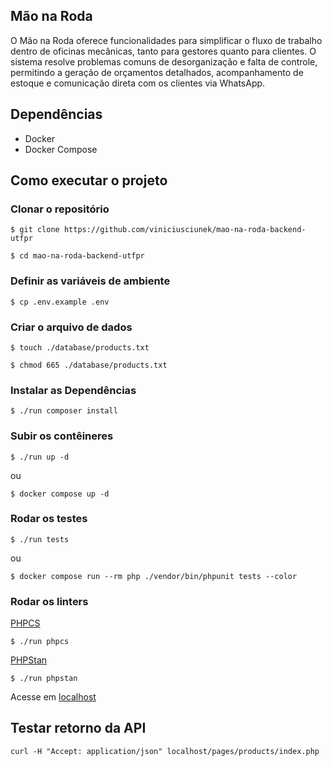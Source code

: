 ## Mão na Roda

O Mão na Roda oferece funcionalidades para simplificar o fluxo de trabalho dentro de oficinas mecânicas, tanto para gestores quanto para clientes. O sistema resolve problemas comuns de desorganização e falta de controle, permitindo a geração de orçamentos detalhados, acompanhamento de estoque e comunicação direta com os clientes via WhatsApp.

## Dependências

- Docker
- Docker Compose

## Como executar o projeto

### Clonar o repositório
```
$ git clone https://github.com/viniciusciunek/mao-na-roda-backend-utfpr

$ cd mao-na-roda-backend-utfpr
```

### Definir as variáveis de ambiente
```
$ cp .env.example .env
```

### Criar o arquivo de dados

```
$ touch ./database/products.txt

$ chmod 665 ./database/products.txt
```

### Instalar as Dependências

```
$ ./run composer install
```

### Subir os contêineres

```
$ ./run up -d
```

ou


```
$ docker compose up -d
```

### Rodar os testes

```
$ ./run tests
```
ou

```
$ docker compose run --rm php ./vendor/bin/phpunit tests --color
```

### Rodar os linters

[PHPCS](https://github.com/PHPCSStandards/PHP_CodeSniffer/)
```
$ ./run phpcs
```


[PHPStan](https://phpstan.org/)

```
$ ./run phpstan
```


 Acesse em [localhost](http://localhost)

## Testar retorno da API

```
curl -H "Accept: application/json" localhost/pages/products/index.php
```
